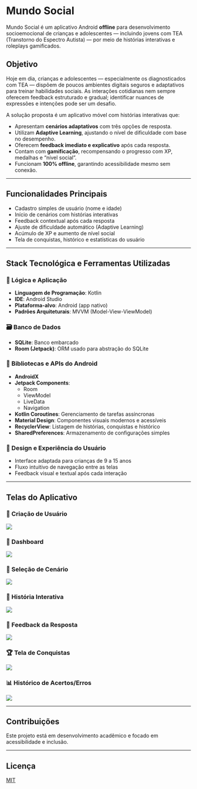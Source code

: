 # Mundo Social

Mundo Social é um aplicativo Android **offline** para desenvolvimento socioemocional de crianças e adolescentes — incluindo jovens com TEA (Transtorno do Espectro Autista) — por meio de histórias interativas e roleplays gamificados.

## Objetivo

Hoje em dia, crianças e adolescentes — especialmente os diagnosticados com TEA — dispõem de poucos ambientes digitais seguros e adaptativos para treinar habilidades sociais. As interações cotidianas nem sempre oferecem feedback estruturado e gradual; identificar nuances de expressões e intenções pode ser um desafio.

A solução proposta é um aplicativo móvel com histórias interativas que:

- Apresentam **cenários adaptativos** com três opções de resposta.
- Utilizam **Adaptive Learning**, ajustando o nível de dificuldade com base no desempenho.
- Oferecem **feedback imediato e explicativo** após cada resposta.
- Contam com **gamificação**, recompensando o progresso com XP, medalhas e “nível social”.
- Funcionam **100% offline**, garantindo acessibilidade mesmo sem conexão.

---

## Funcionalidades Principais

- Cadastro simples de usuário (nome e idade)
- Início de cenários com histórias interativas
- Feedback contextual após cada resposta
- Ajuste de dificuldade automático (Adaptive Learning)
- Acúmulo de XP e aumento de nível social
- Tela de conquistas, histórico e estatísticas do usuário

---

## Stack Tecnológica e Ferramentas Utilizadas

### 🧠 Lógica e Aplicação
- **Linguagem de Programação**: Kotlin
- **IDE**: Android Studio
- **Plataforma-alvo**: Android (app nativo)
- **Padrões Arquiteturais**: MVVM (Model-View-ViewModel)

### 🗃️ Banco de Dados
- **SQLite**: Banco embarcado
- **Room (Jetpack)**: ORM usado para abstração do SQLite

### 🔧 Bibliotecas e APIs do Android
- **AndroidX**
- **Jetpack Components**:
  - Room
  - ViewModel
  - LiveData
  - Navigation
- **Kotlin Coroutines**: Gerenciamento de tarefas assíncronas
- **Material Design**: Componentes visuais modernos e acessíveis
- **RecyclerView**: Listagem de histórias, conquistas e histórico
- **SharedPreferences**: Armazenamento de configurações simples

### 🎨 Design e Experiência do Usuário
- Interface adaptada para crianças de 9 a 15 anos
- Fluxo intuitivo de navegação entre as telas
- Feedback visual e textual após cada interação

---

## Telas do Aplicativo

### 🧒 Criação de Usuário
![](https://github.com/mfilipeamorim/mundo-social/blob/main/telas/image.png?raw=true)

### 🧭 Dashboard
![](https://github.com/mfilipeamorim/mundo-social/blob/main/telas/image-2.png?raw=true)


### 🎯 Seleção de Cenário
![](https://github.com/mfilipeamorim/mundo-social/blob/main/telas/image-3.png?raw=true)


### 📖 História Interativa
![](https://github.com/mfilipeamorim/mundo-social/blob/main/telas/image-4.png?raw=true)


### 💬 Feedback da Resposta
![](https://github.com/mfilipeamorim/mundo-social/blob/main/telas/image-5.png?raw=true)


### 🏆 Tela de Conquistas
![](https://github.com/mfilipeamorim/mundo-social/blob/main/telas/image-6.png?raw=true)


### 📊 Histórico de Acertos/Erros
![](https://github.com/mfilipeamorim/mundo-social/blob/main/telas/image-7.png?raw=true)



---

## Contribuições

Este projeto está em desenvolvimento acadêmico e focado em acessibilidade e inclusão.

---

## Licença

[MIT](LICENSE)
